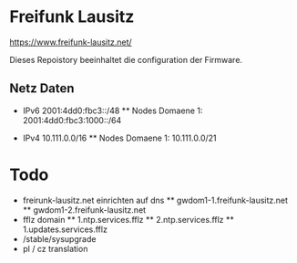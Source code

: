
# Freifunk Lausitz

https://www.freifunk-lausitz.net/

Dieses Repoistory beeinhaltet die configuration der Firmware.


## Netz Daten

* IPv6 2001:4dd0:fbc3::/48
** Nodes Domaene 1: 2001:4dd0:fbc3:1000::/64

* IPv4 10.111.0.0/16
** Nodes Domaene 1: 10.111.0.0/21


# Todo

* freirunk-lausitz.net einrichten auf dns
** gwdom1-1.freifunk-lausitz.net
** gwdom1-2.freifunk-lausitz.net
* fflz domain
** 1.ntp.services.fflz
** 2.ntp.services.fflz
** 1.updates.services.fflz
* /stable/sysupgrade
* pl / cz translation
